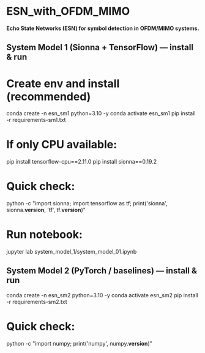 # ESN_with_OFDM_MIMO

**Echo State Networks (ESN) for symbol detection in OFDM/MIMO systems.**

## System Model 1 (Sionna + TensorFlow) — install & run
# Create env and install (recommended)
conda create -n esn_sm1 python=3.10 -y
conda activate esn_sm1
pip install -r requirements-sm1.txt

# If only CPU available:
pip install tensorflow-cpu==2.11.0
pip install sionna==0.19.2

# Quick check:
python -c "import sionna; import tensorflow as tf; print('sionna', sionna.__version__, 'tf', tf.__version__)"

# Run notebook:
jupyter lab system_model_1/system_model_01.ipynb

## System Model 2 (PyTorch / baselines) — install & run
conda create -n esn_sm2 python=3.10 -y
conda activate esn_sm2
pip install -r requirements-sm2.txt

# Quick check:

python -c "import numpy; print('numpy', numpy.__version__)"

